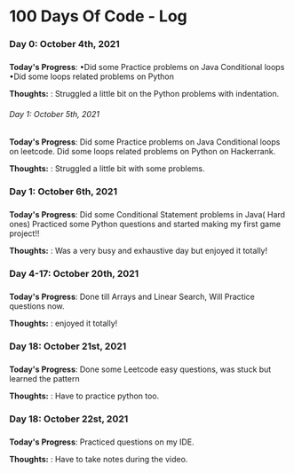 # 100 Days Of Code - Log
### Day 0: October 4th, 2021 
#####

**Today's Progress**: •Did some Practice problems on Java Conditional loops
•Did some loops related problems on Python

**Thoughts:** : Struggled a little bit on the Python problems with indentation.

###### Day 1: October 5th, 2021
#####

**Today's Progress**: Did some Practice problems on Java Conditional loops on leetcode.
Did some loops related problems on Python on Hackerrank.

**Thoughts:** : Struggled a little bit with some problems.


### Day 1: October 6th, 2021 
#####

**Today's Progress**: Did some Conditional Statement problems in Java( Hard ones)
Practiced some Python questions and started making my first game project!!

**Thoughts:** : Was a very busy and exhaustive day but enjoyed it totally!



### Day 4-17: October 20th, 2021 
###

**Today's Progress**: Done till Arrays and Linear Search, Will Practice questions now.

**Thoughts:** : enjoyed it totally!

### Day 18: October 21st, 2021
###

**Today's Progress**: Done some Leetcode easy questions, was stuck but learned the pattern

**Thoughts:** : Have to practice python too.

### Day 18: October 22st, 2021
###

**Today's Progress**: Practiced questions on my IDE.

**Thoughts:** : Have to take notes during the video.
